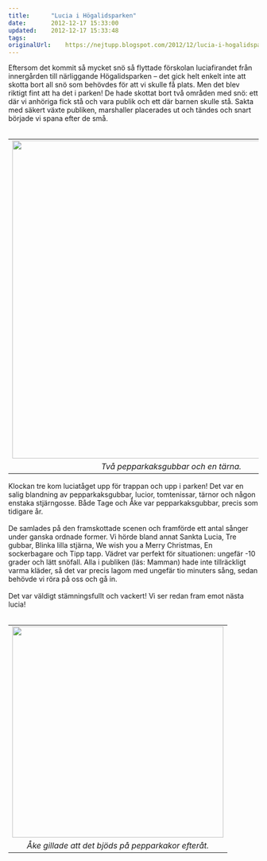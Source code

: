 ```yaml
---
title:		"Lucia i Högalidsparken"
date:		2012-12-17 15:33:00
updated:	2012-12-17 15:33:48
tags: 	
originalUrl:	https://nejtupp.blogspot.com/2012/12/lucia-i-hogalidsparken.html
---
```


<div class="separator" style="clear: both; text-align: left;">Eftersom det kommit så mycket snö så flyttade förskolan luciafirandet från innergården till närliggande Högalidsparken – det gick helt enkelt inte att skotta bort all snö som behövdes för att vi skulle få plats. Men det blev riktigt fint att ha det i parken! De hade skottat bort två områden med snö: ett där vi anhöriga fick stå och vara publik och ett där barnen skulle stå. Sakta med säkert växte publiken, marshaller placerades ut och tändes och snart började vi spana efter de små.</div><div class="separator" style="clear: both; text-align: left;"><br><table align="center" cellpadding="0" cellspacing="0" class="tr-caption-container" style="margin-left: auto; margin-right: auto; text-align: center;"><tbody><tr><td style="text-align: center;"><img src="../../../../img/Lucia-5C5C0093.jpg" width="640"></td></tr><tr><td class="tr-caption" style="text-align: center;"><i>Två pepparkaksgubbar och en tärna.</i></td></tr></tbody></table></div><div class style="clear: both; text-align: left;">Klockan tre kom luciatåget upp för trappan och upp i parken! Det var en salig blandning av pepparkaksgubbar, lucior, tomtenissar, tärnor och någon enstaka stjärngosse. Både Tage och Åke var pepparkaksgubbar, precis som tidigare år.</div><div class style="clear: both; text-align: left;"><br></div><div class style="clear: both; text-align: left;">De samlades på den framskottade scenen och framförde ett antal sånger under ganska ordnade former. Vi hörde bland annat Sankta Lucia, Tre gubbar, Blinka lilla stjärna, We wish you a Merry Christmas, En sockerbagare och Tipp tapp. Vädret var perfekt för situationen: ungefär -10 grader och lätt snöfall. Alla i publiken (läs: Mamman) hade inte tillräckligt varma kläder, så det var precis lagom med ungefär tio minuters sång, sedan behövde vi röra på oss och gå in.</div><div class style="clear: both; text-align: left;"><br></div><div class style="clear: both; text-align: left;">Det var väldigt stämningsfullt och vackert! Vi ser redan fram emot nästa lucia!</div><br><table align="center" cellpadding="0" cellspacing="0" class="tr-caption-container" style="margin-left: auto; margin-right: auto; text-align: center;"><tbody><tr><td style="text-align: center;"><img src="../../../../img/Lucia-5C5C0103.jpg" width="425"></td></tr><tr><td class="tr-caption" style="text-align: center;"><i>Åke gillade att det bjöds på pepparkakor efteråt.</i></td></tr></tbody></table><br>
<!-- no comments on this post -->